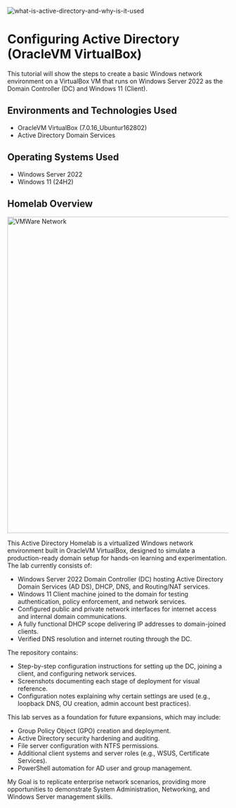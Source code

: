 ![what-is-active-directory-and-why-is-it-used](https://github.com/Brandon-Baker11/Configuring-Active-Directory/assets/140644499/b70fada4-5e40-4341-b2d3-36ab560c0227)
# Configuring Active Directory (OracleVM VirtualBox)
This tutorial will show the steps to create a basic Windows network environment on a VirtualBox VM that runs on Windows Server 2022 as the Domain Controller (DC) and Windows 11 (Client).

## Environments and Technologies Used
- OracleVM VirtualBox (7.0.16_Ubuntur162802)
- Active Directory Domain Services

## Operating Systems Used
- Windows Server 2022
- Windows 11 (24H2)


## Homelab Overview
<img width="1280" height="720" alt="VMWare Network" src="https://github.com/user-attachments/assets/28e9fe5a-824a-4f9f-a42c-9f6a9644a0fd" />


This Active Directory Homelab is a virtualized Windows network environment built in OracleVM VirtualBox, designed to simulate a production-ready domain setup for hands-on learning and experimentation. The lab currently consists of:

- Windows Server 2022 Domain Controller (DC) hosting Active Directory Domain Services (AD DS), DHCP, DNS, and Routing/NAT services.
- Windows 11 Client machine joined to the domain for testing authentication, policy enforcement, and network services.
- Configured public and private network interfaces for internet access and internal domain communications.
- A fully functional DHCP scope delivering IP addresses to domain-joined clients.
- Verified DNS resolution and internet routing through the DC.

The repository contains:

- Step-by-step configuration instructions for setting up the DC, joining a client, and configuring network services.
- Screenshots documenting each stage of deployment for visual reference.
- Configuration notes explaining why certain settings are used (e.g., loopback DNS, OU creation, admin account best practices).

This lab serves as a foundation for future expansions, which may include:

- Group Policy Object (GPO) creation and deployment.
- Active Directory security hardening and auditing.
- File server configuration with NTFS permissions.
- Additional client systems and server roles (e.g., WSUS, Certificate Services).
- PowerShell automation for AD user and group management.

My Goal is to replicate enterprise network scenarios, providing more opportunities to demonstrate System Administration, Networking, and Windows Server management skills.
